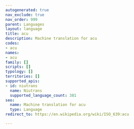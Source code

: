 ```yaml
---
autogenerated: true
nav_exclude: true
nav_order: 999
parent: Languages
layout: language
title: acu
description: Machine translation for acu
codes:
- acu
names:
- acu
family: []
scripts: []
typology: []
territories: []
supported_apis:
- id: niutrans
  name: Niutrans
  supported_language_count: 381
seo:
  name: Machine translation for acu
  type: Language
redirect_to: https://en.wikipedia.org/wiki/ISO_639:acu

---
```


